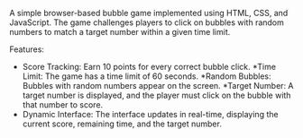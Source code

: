 A simple browser-based bubble game implemented using HTML, CSS, and JavaScript. 
The game challenges players to click on bubbles with random numbers to match a target number within a given time limit.


Features: 
* Score Tracking: Earn 10 points for every correct bubble click.
*Time Limit: The game has a time limit of 60 seconds.
*Random Bubbles: Bubbles with random numbers appear on the screen. 
*Target Number: A target number is displayed, and the player must click on the bubble with that number to score.
* Dynamic Interface: The interface updates in real-time, displaying the current score, remaining time, and the target number.